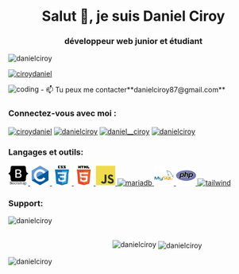 <h1 align="center">Salut 👋, je suis Daniel Ciroy</h1>
<h3 align="center">développeur web junior et étudiant</h3>

<p align="left"> <img src="https://komarev.com/ghpvc/?username=danielciroy&label=Profile%20views&color=0e75b6&style=flat" alt="danielciroy" /> </p>

<p align="left"> <a href="https://twitter.com/ciroydaniel" target="blank"><img src="https://img.shields.io/twitter/follow/ciroydaniel?logo=twitter&style=for-the-badge" alt="ciroydaniel" /></a> </p>
<img align="top"  src="https://media.tenor.com/Aw2-4sShkCUAAAAd/coding.gif" alt="coding" width="400">
- 📫 Tu peux me contacter**danielciroy87@gmail.com**

<h3 align="left">Connectez-vous avec moi :</h3>
<p align="left"  margin="20px">
<a href="https://twitter.com/ciroydaniel" target="blank"><img align="center" src="https://raw.githubusercontent.com/rahuldkjain/github-profile-readme-generator/master/src/images/icons/Social/twitter.svg" alt="ciroydaniel" height="20" width="20" /></a>  
<a href="https://linkedin.com/in/danielciroy" target="blank"><img align="center" src="https://raw.githubusercontent.com/rahuldkjain/github-profile-readme-generator/master/src/images/icons/Social/linked-in-alt.svg" alt="danielciroy" height="20" width="20" /></a>
<a href="https://instagram.com/daniel__ciroy" target="blank"><img align="center" src="https://raw.githubusercontent.com/rahuldkjain/github-profile-readme-generator/master/src/images/icons/Social/instagram.svg" alt="daniel__ciroy" height="20" width="20" /></a>
<a href="https://discord.gg/danielciroy" target="blank"><img align="center" src="https://raw.githubusercontent.com/rahuldkjain/github-profile-readme-generator/master/src/images/icons/Social/discord.svg" alt="danielciroy" height="20" width="20" /></a>
</p>

<h3 align="left">Langages et outils:</h3>
<p align="left"> <a href="https://getbootstrap.com" target="_blank" rel="noreferrer"> <img src="https://raw.githubusercontent.com/devicons/devicon/master/icons/bootstrap/bootstrap-plain-wordmark.svg" alt="bootstrap" width="40" height="40"/> </a> <a href="https://www.cprogramming.com/" target="_blank" rel="noreferrer"> <img src="https://raw.githubusercontent.com/devicons/devicon/master/icons/c/c-original.svg" alt="c" width="40" height="40"/> </a> <a href="https://www.w3schools.com/css/" target="_blank" rel="noreferrer"> <img src="https://raw.githubusercontent.com/devicons/devicon/master/icons/css3/css3-original-wordmark.svg" alt="css3" width="40" height="40"/> </a> <a href="https://www.w3.org/html/" target="_blank" rel="noreferrer"> <img src="https://raw.githubusercontent.com/devicons/devicon/master/icons/html5/html5-original-wordmark.svg" alt="html5" width="40" height="40"/> </a> <a href="https://developer.mozilla.org/en-US/docs/Web/JavaScript" target="_blank" rel="noreferrer"> <img src="https://raw.githubusercontent.com/devicons/devicon/master/icons/javascript/javascript-original.svg" alt="javascript" width="40" height="40"/> </a> <a href="https://mariadb.org/" target="_blank" rel="noreferrer"> <img src="https://www.vectorlogo.zone/logos/mariadb/mariadb-icon.svg" alt="mariadb" width="40" height="40"/> </a> <a href="https://www.mysql.com/" target="_blank" rel="noreferrer"> <img src="https://raw.githubusercontent.com/devicons/devicon/master/icons/mysql/mysql-original-wordmark.svg" alt="mysql" width="40" height="40"/> </a> <a href="https://www.php.net" target="_blank" rel="noreferrer"> <img src="https://raw.githubusercontent.com/devicons/devicon/master/icons/php/php-original.svg" alt="php" width="40" height="40"/> </a> <a href="https://tailwindcss.com/" target="_blank" rel="noreferrer"> <img src="https://www.vectorlogo.zone/logos/tailwindcss/tailwindcss-icon.svg" alt="tailwind" width="40" height="40"/> </a> </p>

<h3 align="left">Support:</h3>
<p><a href="https://www.buymeacoffee.com/danielciroy"> <img align="left" src="https://cdn.buymeacoffee.com/buttons/v2/default-yellow.png" height="50" width="210" alt="danielciroy" /></a></p><br><br>

<p><img align="left" src="https://github-readme-stats.vercel.app/api/top-langs?username=danielciroy&show_icons=true&locale=en&layout=compact" alt="danielciroy" /></p>

<p>&nbsp;<img align="center" src="https://github-readme-stats.vercel.app/api?username=danielciroy&show_icons=true&locale=en" alt="danielciroy" /></p>

<p><img align="center" src="https://github-readme-streak-stats.herokuapp.com/?user=danielciroy&" alt="danielciroy" /></p>

